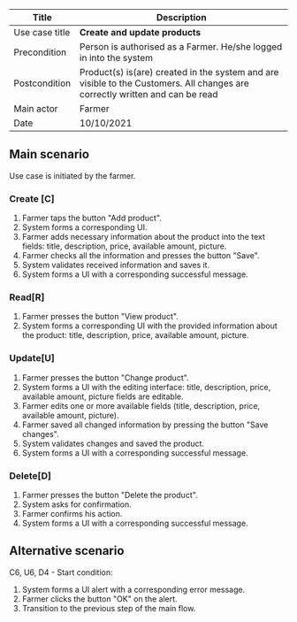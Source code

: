 | Title | Description |
| --- | --- |
| Use case title | **Create and update products** |
| Precondition | Person is authorised as a Farmer. He/she logged in into the system |
| Postcondition | Product(s) is(are) created in the system and are visible to the Customers. All changes are correctly written and can be read |
| Main actor | Farmer|
| Date | 10/10/2021 |

## Main scenario

Use case is initiated by the farmer.

### Create [C]

1. Farmer taps the button "Add product".
2. System forms a corresponding UI.
3. Farmer adds necessary information about the product into the text fields: title, description, price, available amount, picture.
4. Farmer checks all the information and presses the button "Save".
5. System validates received information and saves it.
6. System forms a UI with a corresponding successful message.

### Read[R]

1. Farmer presses the button "View product".
2.  System forms a corresponding UI with the provided information about the product: title, description, price, available amount, picture.

### Update[U]

1. Farmer presses the button "Change product".
2. System forms a UI with the editing interface: title, description, price, available amount, picture fields are editable.
3. Farmer edits one or more available fields (title, description, price, available amount, picture).
4. Farmer saved all changed information by pressing the button "Save changes".
5. System validates changes and saved the product.
6. System forms a UI with a corresponding successful message.

### Delete[D]

1. Farmer presses the button "Delete the product".
2. System asks for confirmation.
3. Farmer confirms his action.
4. System forms a UI with a corresponding successful message.

## Alternative scenario

C6, U6, D4 - Start condition:

1. System forms a UI alert with a corresponding error message.
2. Farmer clicks the button "OK" on the alert.
3. Transition to the previous step of the main flow.
